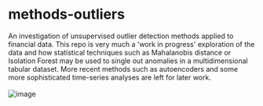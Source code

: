 # methods-outliers
An investigation of unsupervised outlier detection methods applied to financial data. This repo is very much a 'work in progress' exploration of the data and how statistical techniques such as Mahalanobis distance or Isolation Forest may be used to single out anomalies in a multidimensional tabular dataset. More recent methods such as autoencoders and some more sophisticated time-series analyses are left for later work.
</br>
</br>
![image](https://github.com/user-attachments/assets/b9438b03-ee2a-4232-9ce1-dd0601a0d6ba)


